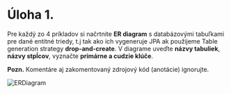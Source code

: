 # Úloha 1.
Pre každý zo 4 príkladov si načrtnite **ER diagram** s databázovými tabuľkami pre dané entitné triedy, t.j tak ako ich vygeneruje JPA ak použijeme Table generation strategy **drop-and-create**. V diagrame uveďte **názvy tabuliek**, **názvy stpĺcov**, vyznačte **primárne a cudzie klúče**.

**Pozn.** Komentáre aj zakomentovaný zdrojový kód (anotácie) ignorujte.

![ERDiagram](https://raw.githubusercontent.com/xchovanecv1/VSA/master/Cvicenie%204/Uloha%201/expected.jpg)
